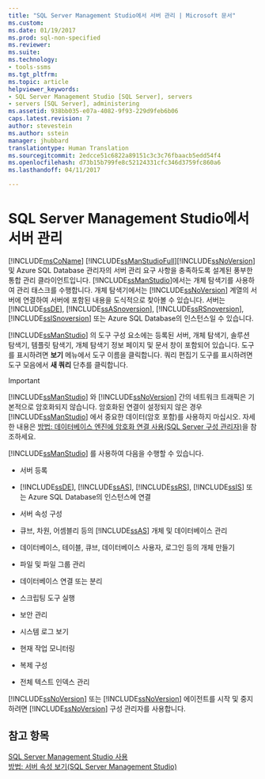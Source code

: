 ```yaml
---
title: "SQL Server Management Studio에서 서버 관리 | Microsoft 문서"
ms.custom: 
ms.date: 01/19/2017
ms.prod: sql-non-specified
ms.reviewer: 
ms.suite: 
ms.technology:
- tools-ssms
ms.tgt_pltfrm: 
ms.topic: article
helpviewer_keywords:
- SQL Server Management Studio [SQL Server], servers
- servers [SQL Server], administering
ms.assetid: 938bb035-e07a-4082-9f93-229d9feb6b06
caps.latest.revision: 7
author: stevestein
ms.author: sstein
manager: jhubbard
translationtype: Human Translation
ms.sourcegitcommit: 2edcce51c6822a89151c3c3c76fbaacb5edd54f4
ms.openlocfilehash: d73b15b799fe8c52124331cfc346d3759fc860a6
ms.lasthandoff: 04/11/2017

---
```

# <a name="administer-servers-with-sql-server-management-studio"></a>SQL Server Management Studio에서 서버 관리
[!INCLUDE[msCoName](../includes/msconame_md.md)] [!INCLUDE[ssManStudioFull](../includes/ssmanstudiofull_md.md)][!INCLUDE[ssNoVersion](../includes/ssnoversion_md.md)] 및 Azure SQL Database 관리자의 서버 관리 요구 사항을 충족하도록 설계된 풍부한 통합 관리 클라이언트입니다. [!INCLUDE[ssManStudio](../includes/ssmanstudio_md.md)]에서는 개체 탐색기를 사용하여 관리 태스크를 수행합니다. 개체 탐색기에서는 [!INCLUDE[ssNoVersion](../includes/ssnoversion_md.md)] 계열의 서버에 연결하여 서버에 포함된 내용을 도식적으로 찾아볼 수 있습니다. 서버는 [!INCLUDE[ssDE](../includes/ssde_md.md)], [!INCLUDE[ssASnoversion](../includes/ssasnoversion_md.md)], [!INCLUDE[ssRSnoversion](../includes/ssrsnoversion_md.md)], [!INCLUDE[ssISnoversion](../includes/ssisnoversion_md.md)] 또는 Azure SQL Database의 인스턴스일 수 있습니다.  
  
[!INCLUDE[ssManStudio](../includes/ssmanstudio_md.md)] 의 도구 구성 요소에는 등록된 서버, 개체 탐색기, 솔루션 탐색기, 템플릿 탐색기, 개체 탐색기 정보 페이지 및 문서 창이 포함되어 있습니다. 도구를 표시하려면 **보기** 메뉴에서 도구 이름을 클릭합니다. 쿼리 편집기 도구를 표시하려면 도구 모음에서 **새 쿼리** 단추를 클릭합니다.  
  
> [!IMPORTANT]  
> [!INCLUDE[ssManStudio](../includes/ssmanstudio_md.md)] 와 [!INCLUDE[ssNoVersion](../includes/ssnoversion_md.md)] 간의 네트워크 트래픽은 기본적으로 암호화되지 않습니다. 암호화된 연결이 설정되지 않은 경우 [!INCLUDE[ssManStudio](../includes/ssmanstudio_md.md)] 에서 중요한 데이터(암호 포함)를 사용하지 마십시오. 자세한 내용은 [방법: 데이터베이스 엔진에 암호화 연결 사용(SQL Server 구성 관리자)](http://msdn.microsoft.com/en-us/e1e55519-97ec-4404-81ef-881da3b42006)을 참조하세요.  
  
[!INCLUDE[ssManStudio](../includes/ssmanstudio_md.md)] 를 사용하여 다음을 수행할 수 있습니다.  
  
-   서버 등록  
  
-   [!INCLUDE[ssDE](../includes/ssde_md.md)], [!INCLUDE[ssAS](../includes/ssas_md.md)], [!INCLUDE[ssRS](../includes/ssrs_md.md)],  [!INCLUDE[ssIS](../includes/ssis_md.md)] 또는 Azure SQL Database의 인스턴스에 연결  
  
-   서버 속성 구성  
  
-   큐브, 차원, 어셈블리 등의 [!INCLUDE[ssAS](../includes/ssas_md.md)] 개체 및 데이터베이스 관리  
  
-   데이터베이스, 테이블, 큐브, 데이터베이스 사용자, 로그인 등의 개체 만들기  
  
-   파일 및 파일 그룹 관리  
  
-   데이터베이스 연결 또는 분리  
  
-   스크립팅 도구 실행  
  
-   보안 관리  
  
-   시스템 로그 보기  
  
-   현재 작업 모니터링  
  
-   복제 구성  
  
-   전체 텍스트 인덱스 관리  
  
[!INCLUDE[ssNoVersion](../includes/ssnoversion_md.md)] 또는 [!INCLUDE[ssNoVersion](../includes/ssnoversion_md.md)] 에이전트를 시작 및 중지하려면 [!INCLUDE[ssNoVersion](../includes/ssnoversion_md.md)] 구성 관리자를 사용합니다.  
  
## <a name="see-also"></a>참고 항목  
[SQL Server Management Studio 사용](../ssms/use-sql-server-management-studio.md)  
[방법: 서버 속성 보기(SQL Server Management Studio)](http://msdn.microsoft.com/en-us/55f3ac04-5626-4ad2-96bd-a1f1b079659d)  
  

